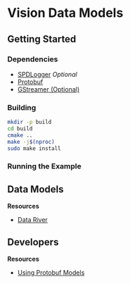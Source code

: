 # Vision Data Models

## Getting Started

### Dependencies

- [SPDLogger](https://gitlab.com/oasys/third-party/common)
_Optional_
- [Protobuf](https://gitlab.com/oasys/third-party/protobuf)
- [GStreamer (Optional)](https://gitlab.com/oasys/third-party/gstreamer)

### Building

```bash
mkdir -p build
cd build
cmake ..
make -j$(nproc)
sudo make install
```

### Running the Example


## Data Models

**Resources**
- [Data River](data-river-models.md)

## Developers

**Resources**
- [Using Protobuf Models](protobuf.md)
